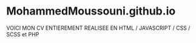 # MohammedMoussouni.github.io

VOICI MON CV ENTIEREMENT REALISEE EN HTML / JAVASCRIPT / CSS / SCSS et PHP
